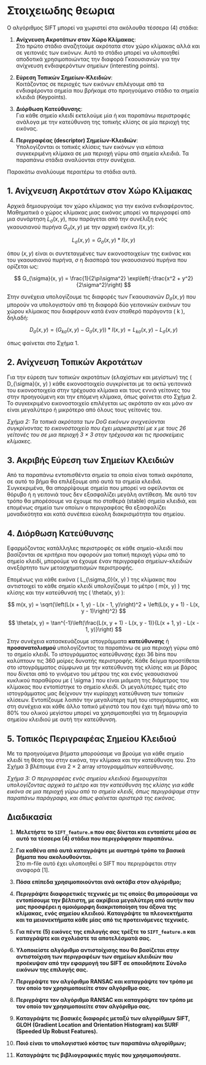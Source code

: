 # Στοιχειωδης θεωρια

Ο αλγόριθμος SIFT μπορεί να χωριστεί στα ακόλουθα τέσσερα (4) στάδια:

1. **Ανίχνευση Ακροτάτων στον Χώρο Κλίμακας**:  
   Στο πρώτο στάδιο αναζητούμε ακρότατα στον χώρο κλίμακας αλλά και σε γειτονιές των εικόνων. Αυτό το στάδιο μπορεί να υλοποιηθεί αποδοτικά χρησιμοποιώντας την διαφορά Γκαουσιανών για την ανίχνευση ενδιαφερόντων σημείων (interesting points).

2. **Εύρεση Τοπικών Σημείων-Κλειδιών**:  
   Κοιτάζοντας σε περιοχές των εικόνων επιλέγουμε από τα ενδιαφέροντα σημεία που βρήκαμε στο προηγούμενο στάδιο τα σημεία κλειδιά (Keypoints).

3. **Διόρθωση Κατεύθυνσης**:  
   Για κάθε σημείο κλειδί εκτελούμε μία ή και παραπάνω περιστροφές ανάλογα με την κατεύθυνση της τοπικής κλίσης σε μία περιοχή της εικόνας.

4. **Περιγραφέας (descriptor) Σημείων-Κλειδιών**:  
   Υπολογίζονται οι τοπικές κλίσεις των εικόνων για κάποια συγκεκριμένη κλίμακα σε μια περιοχή γύρω από σημεία κλειδιά. Τα παραπάνω στάδια αναλύονται στην συνέχεια.

Παρακάτω αναλύουμε περαιτέρω τα στάδια αυτά.

## 1. Ανίχνευση Ακροτάτων στον Χώρο Κλίμακας

Αρχικά δημιουργούμε τον χώρο κλίμακας για την εικόνα ενδιαφέροντος. Μαθηματικά ο χώρος κλίμακας μιας εικόνας μπορεί να περιγραφεί από μια συνάρτηση
$L_{\sigma}(x, y)$, που παράγεται από την συνέλιξη ενός γκαουσιανού πυρήνα $G_{\sigma}(x, y)$ με την αρχική εικόνα $I(x, y)$:

$$
L_{\sigma}(x, y) = G_{\sigma}(x, y) \ast I(x, y)
$$

όπου $(x, y)$ είναι οι συντεταγμένες των εικονοστοιχείων της εικόνας και του γκαουσιανού πυρήνα, $\sigma$ η διασπορά του γκαουσιανού πυρήνα που ορίζεται ως:

$$
G_{\sigma}(x, y) = \frac{1}{2\pi\sigma^2} \exp\left(-\frac{x^2 + y^2}{2\sigma^2}\right)
$$

Στην συνέχεια υπολογίζουμε τις διαφορές των Γκαουσιανών $D_{\sigma}(x, y)$ που μπορούν να υπολογιστούν από τη διαφορά δύο γειτονικών εικόνων του χώρου κλίμακας που διαφέρουν κατά έναν σταθερό παράγοντα \( k \), δηλαδή:

$$
D_{\sigma}(x, y) = \left(G_{k\sigma}(x, y) - G_{\sigma}(x, y)\right) \ast I(x, y) = L_{k\sigma}(x, y) - L_{\sigma}(x, y)
$$

όπως φαίνεται στο Σχήμα 1.

## 2. Ανίχνευση Τοπικών Ακροτάτων

Για την εύρεση των τοπικών ακροτάτων (ελαχίστων και μεγίστων) της \( D_{\sigma}(x, y) \) κάθε εικονοστοιχείο συγκρίνεται με τα οκτώ γειτονικά του εικονοστοιχεία στην τρέχουσα κλίμακα και τους εννιά γείτονες του στην προηγούμενη και την επόμενη κλίμακα, όπως φαίνεται στο Σχήμα 2. Το συγκεκριμένο εικονοστοιχείο επιλέγεται ως ακρότατο αν και μόνο αν είναι μεγαλύτερο ή μικρότερο από όλους τους γείτονές του.

*Σχήμα 2: Τα τοπικά ακρότατα των DoG εικόνων ανιχνεύονται συγκρίνοντας το εικονοστοιχείο που έχει μαρκαριστεί με x με τους 26 γείτονές του σε μια περιοχή 3 × 3 στην τρέχουσα και τις προσκείμεις κλίμακες.*

## 3. Ακριβής Εύρεση των Σημείων Κλειδιών

Από τα παραπάνω εντοπισθέντα σημεία τα οποία είναι τοπικά ακρότατα, σε αυτό το βήμα θα επιλέξουμε από αυτά τα σημεία κλειδιά. Συγκεκριμένα, θα απορρίψουμε σημεία που μπορεί να οφείλονται σε θόρυβο ή η γειτονιά τους δεν εξασφαλίζει μεγάλη αντίθεση. Με αυτό τον τρόπο θα μπορέσουμε να έχουμε πιο σταθερά (stable) σημεία κλειδιά, και επομένως σημεία των οποίων ο περιγραφέας θα εξασφαλίζει μοναδικότητα και κατά συνέπεια εύκολη διακρισιμότητα του σημείου.

## 4. Διόρθωση Κατεύθυνσης

Εφαρμόζοντας κατάλληλες περιστροφές σε κάθε σημείο-κλειδί που βασίζονται σε κριτήρια που αφορούν μια τοπική περιοχή γύρω από το σημείο κλειδί, μπορούμε να έχουμε έναν περιγραφέα σημείων-κλειδιών ανεξάρτητο των μετασχηματισμών περιστροφής.

Επομένως για κάθε εικόνα \( L_{\sigma_0}(x, y) \) της κλίμακας που αντιστοιχεί το κάθε σημείο κλειδί υπολογίζουμε το μέτρο \( m(x, y) \) της κλίσης και την κατεύθυνσή της \( \theta(x, y) \):

$$
m(x, y) = \sqrt{\left(L(x + 1, y) - L(x - 1, y)\right)^2 + \left(L(x, y + 1) - L(x, y - 1)\right)^2}
$$

$$
\theta(x, y) = \tan^{-1}\left(\frac{L(x, y + 1) - L(x, y - 1)}{L(x + 1, y) - L(x - 1, y)}\right)
$$

Στην συνέχεια κατασκευάζουμε ιστογράμματα **κατεύθυνσης** ή **προσανατολισμού** υπολογίζοντας τα παραπάνω σε μια περιοχή γύρω από το σημείο κλειδί. Το ιστογράμματος κατεύθυνσης έχει 36 bins που καλύπτουν τις 360 μοίρες δυνατής περιστροφής. Κάθε δείγμα προστίθεται στο ιστογράμματος σύμφωνα με την κατεύθυνση της κλίσης και με βάρος που δίνεται από το γινόμενο του μέτρου της και ενός γκαουσιανού κυκλικού παραθύρου με \( \sigma \) που είναι μιάμιση της διάμετρος του κλίμακας που εντοπίστηκε το σημείο κλειδί. Οι μεγαλύτερες τιμές στο ιστογράμματος μας δείχνουν την κυρίαρχη κατεύθυνση των τοπικών κλίσεων. Εντοπίζουμε λοιπόν την μεγαλύτερη τιμή του ιστογράμματος, και στη συνέχεια και κάθε άλλο τοπικό μέγιστό του που έχει τιμή πάνω από το 80% του ολικού μεγίστου μπορεί να χρησιμοποιηθεί για τη δημιουργία σημείου κλειδιού με αυτή την κατεύθυνση.

## 5. Τοπικός Περιγραφέας Σημείου Κλειδιού

Με τα προηγούμενα βήματα μπορούσαμε να βρούμε για κάθε σημείο κλειδί τη θέση του στην εικόνα, την κλίμακα και την κατεύθυνση του. Στο Σχήμα 3 βλέπουμε ένα 2 × 2 array ιστογραμμάτων κατεύθυνσης.

 
*Σχήμα 3: Ο περιγραφέας ενός σημείου κλειδιού δημιουργείται υπολογίζοντας αρχικά το μέτρο και την κατεύθυνση της κλίσης για κάθε εικόνα σε μια περιοχή γύρω από το σημείο κλειδί, όπως περιγράψαμε στην παραπάνω παράγραφο, και όπως φαίνεται αριστερά της εικόνας.*

## Διαδικασία

1. **Μελετήστε το `SIFT_feature.m` που σας δίνεται και εντοπίστε μέσα σε αυτό τα τέσσερα (4) στάδια που περιγράφησαν παραπάνω.**

2. **Για καθένα από αυτά καταγράψτε με αυστηρό τρόπο τα βασικά βήματα που ακολουθούνται.**  
   Στο m-file αυτό έχει υλοποιηθεί ο SIFT που περιγράφεται στην αναφορά [1].

3. **Πόσα επίπεδα χρησιμοποιούνται ανά οκτάβα στον αλγόριθμο;**

4. **Περιγράψτε διαφορετικές τεχνικές με τις οποίες θα μπορούσαμε να εντοπίσουμε την βέλτιστη, με ακρίβεια μεγαλύτερη από αυτήν που μας προσφέρει η ομοιόμορφη διακριτοποίηση του άξονα της κλίμακας, ενός σημείου κλειδιού. Καταγράψτε τα πλεονεκτήματα και τα μειονεκτήματα κάθε μίας από τις προτεινόμενες τεχνικές.**

5. **Για πέντε (5) εικόνες της επιλογής σας τρέξτε το `SIFT_feature.m` και καταγράψτε και σχολιάστε τα αποτελέσματά σας.**

6. **Υλοποιείστε αλγόριθμο αντιστοίχισης που θα βασίζεται στην αντιστοίχιση των περιγραφέων των σημείων κλειδιών που προέκυψαν από την εφαρμογή του SIFT σε οποιοδήποτε Σύνολο εικόνων της επιλογής σας.**

7. **Περιγράψτε τον αλγόριθμο RANSAC και καταγράψτε τον τρόπο με τον οποίο τον χρησιμοποιείτε στον αλγόριθμο σας.**

8. **Περιγράψτε τον αλγόριθμο RANSAC και καταγράψτε τον τρόπο με τον οποίο τον χρησιμοποιείτε στον αλγόριθμο σας.**

9. **Καταγράψτε τις βασικές διαφορές μεταξύ των αλγορίθμων SIFT, GLOH (Gradient Location and Orientation Histogram) και SURF (Speeded Up Robust Features).**

10. **Ποιό είναι το υπολογιστικό κόστος των παραπάνω αλγορίθμων;**

11. **Καταγράψτε τις βιβλιογραφικές πηγές που χρησιμοποιήσατε.**

